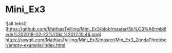 # Mini_Ex3
![alt tekst] (https://github.com/MathiasTvilling/Mini_Ex3/blob/master/Sk%C3%A6rmbillede%202018-02-23%20kl.%2012.10.46.png)
https://rawgit.com/MathiasTvilling/Mini_Ex3/master/Min_Ex3_ZondaThrobber/empty-example/index.html

